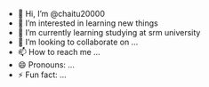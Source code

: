 - 👋 Hi, I’m @chaitu20000
- 👀 I’m interested in learning new things
- 🌱 I’m currently learning studying at srm university
- 💞️ I’m looking to collaborate on ...
- 📫 How to reach me ...
- 😄 Pronouns: ...
- ⚡ Fun fact: ...

<!---
chaitu20000/chaitu20000 is a ✨ special ✨ repository because its `README.md` (this file) appears on your GitHub profile.
You can click the Preview link to take a look at your changes.
--->
